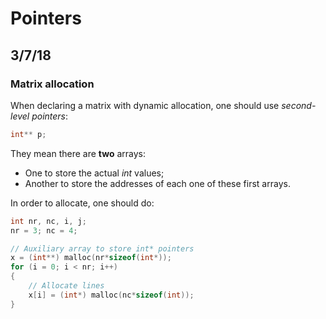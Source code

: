 # Pointers
## 3/7/18

### Matrix allocation

When declaring a matrix with dynamic allocation, one should use _second-level pointers_:

```C
int** p;
```

They mean there are **two** arrays:
- One to store the actual _int_ values;
- Another to store the addresses of each one of these first arrays.

In order to allocate, one should do:

```C
int nr, nc, i, j;
nr = 3; nc = 4;

// Auxiliary array to store int* pointers
x = (int**) malloc(nr*sizeof(int*));
for (i = 0; i < nr; i++)
{
    // Allocate lines
    x[i] = (int*) malloc(nc*sizeof(int));
}
```